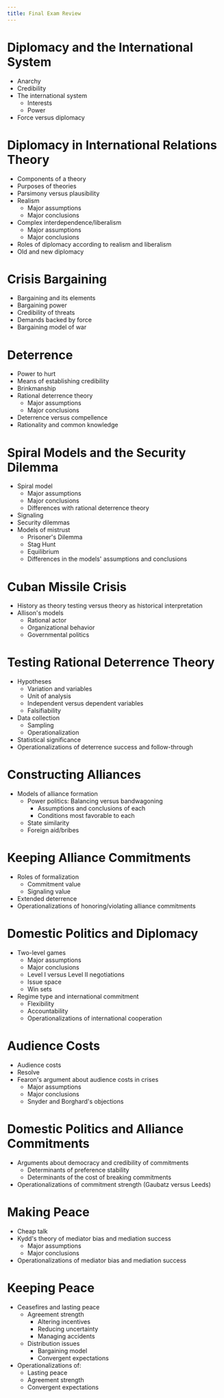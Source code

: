 ```yaml
---
title: Final Exam Review
---
```


# Diplomacy and the International System

* Anarchy
* Credibility
* The international system
    * Interests
    * Power
* Force versus diplomacy


# Diplomacy in International Relations Theory

* Components of a theory
* Purposes of theories
* Parsimony versus plausibility
* Realism
    * Major assumptions
    * Major conclusions
* Complex interdependence/liberalism
    * Major assumptions
    * Major conclusions
* Roles of diplomacy according to realism and liberalism
* Old and new diplomacy


# Crisis Bargaining

* Bargaining and its elements
* Bargaining power
* Credibility of threats
* Demands backed by force
* Bargaining model of war


# Deterrence

* Power to hurt
* Means of establishing credibility
* Brinkmanship
* Rational deterrence theory
    * Major assumptions
    * Major conclusions
* Deterrence versus compellence
* Rationality and common knowledge


# Spiral Models and the Security Dilemma

* Spiral model
    * Major assumptions
    * Major conclusions
    * Differences with rational deterrence theory
* Signaling
* Security dilemmas
* Models of mistrust
    * Prisoner's Dilemma
    * Stag Hunt
    * Equilibrium
    * Differences in the models' assumptions and conclusions


# Cuban Missile Crisis

* History as theory testing versus theory as historical interpretation
* Allison's models
    * Rational actor
    * Organizational behavior
    * Governmental politics


# Testing Rational Deterrence Theory

* Hypotheses
    * Variation and variables
    * Unit of analysis
    * Independent versus dependent variables
    * Falsifiability
* Data collection
    * Sampling
    * Operationalization
* Statistical significance
* Operationalizations of deterrence success and follow-through


# Constructing Alliances

* Models of alliance formation
    * Power politics: Balancing versus bandwagoning
        * Assumptions and conclusions of each
        * Conditions most favorable to each
    * State similarity
    * Foreign aid/bribes


# Keeping Alliance Commitments

* Roles of formalization
    * Commitment value
    * Signaling value
* Extended deterrence
* Operationalizations of honoring/violating alliance commitments


# Domestic Politics and Diplomacy

* Two-level games
    * Major assumptions
    * Major conclusions
    * Level I versus Level II negotiations
    * Issue space
    * Win sets
* Regime type and international commitment
    * Flexibility
    * Accountability
    * Operationalizations of international cooperation


# Audience Costs

* Audience costs
* Resolve
* Fearon's argument about audience costs in crises
    * Major assumptions
    * Major conclusions
    * Snyder and Borghard's objections


# Domestic Politics and Alliance Commitments

* Arguments about democracy and credibility of commitments
    * Determinants of preference stability
    * Determinants of the cost of breaking commitments
* Operationalizations of commitment strength (Gaubatz versus Leeds)


# Making Peace

* Cheap talk
* Kydd's theory of mediator bias and mediation success
    * Major assumptions
    * Major conclusions
* Operationalizations of mediator bias and mediation success


# Keeping Peace

* Ceasefires and lasting peace
    * Agreement strength
        * Altering incentives
        * Reducing uncertainty
        * Managing accidents
    * Distribution issues
        * Bargaining model
        * Convergent expectations
* Operationalizations of:
    * Lasting peace
    * Agreement strength
    * Convergent expectations

